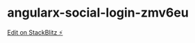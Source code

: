 # angularx-social-login-zmv6eu

[Edit on StackBlitz ⚡️](https://stackblitz.com/edit/angularx-social-login-zmv6eu)